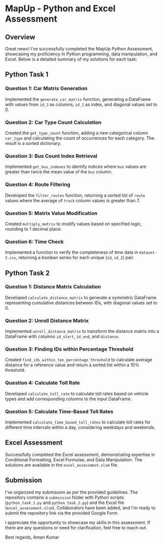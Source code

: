 # MapUp - Python and Excel Assessment

## Overview

Great news! I've successfully completed the MapUp Python Assessment, showcasing my proficiency in Python programming, data manipulation, and Excel. Below is a detailed summary of my solutions for each task:

## Python Task 1

### Question 1: Car Matrix Generation
Implemented the `generate_car_matrix` function, generating a DataFrame with values from `id_2` as columns, `id_1` as index, and diagonal values set to 0.

### Question 2: Car Type Count Calculation
Created the `get_type_count` function, adding a new categorical column `car_type` and calculating the count of occurrences for each category. The result is a sorted dictionary.

### Question 3: Bus Count Index Retrieval
Implemented `get_bus_indexes` to identify indices where `bus` values are greater than twice the mean value of the `bus` column.

### Question 4: Route Filtering
Developed the `filter_routes` function, returning a sorted list of `route` values where the average of `truck` column values is greater than 7.

### Question 5: Matrix Value Modification
Created `multiply_matrix` to modify values based on specified logic, rounding to 1 decimal place.

### Question 6: Time Check
Implemented a function to verify the completeness of time data in `dataset-2.csv`, returning a boolean series for each unique (`id`, `id_2`) pair.

## Python Task 2

### Question 1: Distance Matrix Calculation
Developed `calculate_distance_matrix` to generate a symmetric DataFrame representing cumulative distances between IDs, with diagonal values set to 0.

### Question 2: Unroll Distance Matrix
Implemented `unroll_distance_matrix` to transform the distance matrix into a DataFrame with columns `id_start`, `id_end`, and `distance`.

### Question 3: Finding IDs within Percentage Threshold
Created `find_ids_within_ten_percentage_threshold` to calculate average distance for a reference value and return a sorted list within a 10% threshold.

### Question 4: Calculate Toll Rate
Developed `calculate_toll_rate` to calculate toll rates based on vehicle types and add corresponding columns to the input DataFrame.

### Question 5: Calculate Time-Based Toll Rates
Implemented `calculate_time_based_toll_rates` to calculate toll rates for different time intervals within a day, considering weekdays and weekends.

## Excel Assessment

Successfully completed the Excel assessment, demonstrating expertise in Conditional Formatting, Excel Formulae, and Data Manipulation. The solutions are available in the `excel_assessment.xlsm` file.

## Submission

I've organized my submission as per the provided guidelines. The repository contains a `submission` folder with Python scripts (`python_task_1.py` and `python_task_2.py`) and the Excel file (`excel_assessment.xlsm`). Collaborators have been added, and I'm ready to submit the repository link via the provided Google Form.

I appreciate the opportunity to showcase my skills in this assessment. If there are any questions or need for clarification, feel free to reach out.

Best regards,
Aman Kumar
